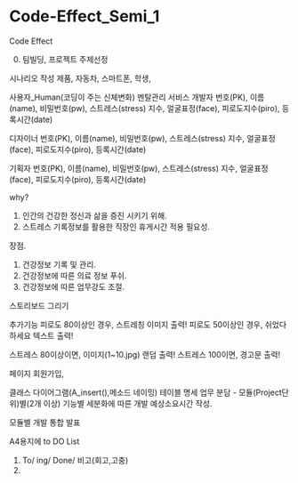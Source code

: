 # Code-Effect_Semi_1
Code Effect

0. 팀빌딩, 프로젝트 주제선정

시나리오 작성
제품, 자동차, 스마트폰,
학생,

사용자_Human(코딩이 주는 신체변화) 멘탈관리 서비스
개발자
번호(PK), 이름(name), 비밀번호(pw), 스트레스(stress) 지수, 얼굴표정(face), 피로도지수(piro), 등록시간(date)

디자이너
번호(PK), 이름(name), 비밀번호(pw), 스트레스(stress) 지수, 얼굴표정(face), 피로도지수(piro), 등록시간(date)

기획자
번호(PK), 이름(name), 비밀번호(pw), 스트레스(stress) 지수, 얼굴표정(face), 피로도지수(piro), 등록시간(date)

why?
1. 인간의 건강한 정신과 삶을 증진 시키기 위해.
2. 스트레스 기록정보를 활용한 직장인 휴게시간 적용 필요성.


장점.
1. 건강정보 기록 및 관리.
2. 건강정보에 따른 의료 정보 푸쉬.
3. 건강정보에 따른 업무강도 조절.


스토리보드 그리기

추가기능
피로도 80이상인 경우, 스트레칭 이미지 출력!
피로도 50이상인 경우, 쉬었다 하세요 텍스트 출력!

스트레스 80이상이면, 이미지(1~10.jpg) 랜덤 출력!
스트레스 100이면, 경고문 출력!


페이지 회원가입,

클래스 다이어그램(A_insert(),메소드 네이밍)
테이블 명세
업무 분담 - 모듈(Project단위)별(2개 이상)
	   기능별 세분화에 따른 개발 예상소요시간 작성.
	   
모듈별 개발
통합
발표

A4용지에 to DO List
1. To/ ing/ Done/ 비고(회고,고충)
2. 
